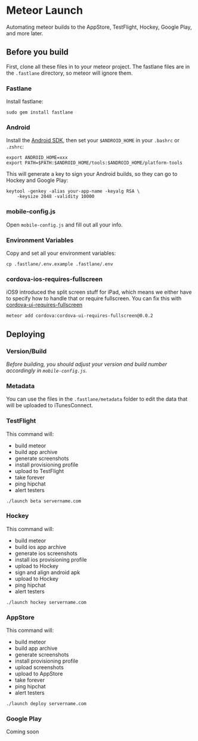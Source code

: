 # Meteor Launch

Automating meteor builds to the AppStore, TestFlight, Hockey, Google Play, and more later.

## Before you build

First, clone all these files in to your meteor project. The fastlane files are in the `.fastlane` directory, so meteor will ignore them.

### Fastlane

Install fastlane:

~~~
sudo gem install fastlane
~~~

### Android

Install the [Android SDK](https://developer.android.com/sdk/index.html), then set your `$ANDROID_HOME` in your `.bashrc` or `.zshrc`:

~~~
export ANDROID_HOME=xxx
export PATH=$PATH:$ANDROID_HOME/tools:$ANDROID_HOME/platform-tools
~~~

This will generate a key to sign your Android builds, so they can go to Hockey and Google Play:

~~~
keytool -genkey -alias your-app-name -keyalg RSA \
    -keysize 2048 -validity 10000
~~~

### mobile-config.js

Open `mobile-config.js` and fill out all your info.

### Environment Variables

Copy and set all your environment variables:

~~~
cp .fastlane/.env.example .fastlane/.env
~~~

### cordova-ios-requires-fullscreen

iOS9 introduced the split screen stuff for iPad, which means we either have to specify how to handle that or require fullscreen. You can fix this with [cordova-ui-requires-fullscreen](https://www.npmjs.com/package/cordova-ios-requires-fullscreen)

~~~
meteor add cordova:cordova-ui-requires-fullscreen@0.0.2
~~~

## Deploying

### Version/Build

*Before building, you should adjust your version and build number accordingly in `mobile-config.js`.*

### Metadata

You can use the files in the `.fastlane/metadata` folder to edit the data that will be uploaded to iTunesConnect.

### TestFlight

This command will:

- build meteor
- build app archive
- generate screenshots
- install provisioning profile
- upload to TestFlight
- take forever
- ping hipchat
- alert testers

~~~
./launch beta servername.com
~~~

### Hockey

This command will:

- build meteor
- build ios app archive
- generate ios screenshots
- install ios provisioning profile
- upload to Hockey
- sign and align android apk
- upload to Hockey
- ping hipchat
- alert testers

~~~
./launch hockey servername.com
~~~

### AppStore

This command will:

- build meteor
- build app archive
- generate screenshots
- install provisioning profile
- upload screenshots
- upload to AppStore
- take forever
- ping hipchat
- alert testers

~~~
./launch deploy servername.com
~~~

### Google Play

Coming soon
